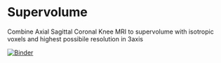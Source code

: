 # Supervolume
Combine Axial Sagittal Coronal Knee MRI to supervolume with isotropic voxels and highest possibile resolution in 3axis

[![Binder](https://mybinder.org/badge_logo.svg)](https://mybinder.org/v2/gh/kaleapoholi/Supervolume/main)
